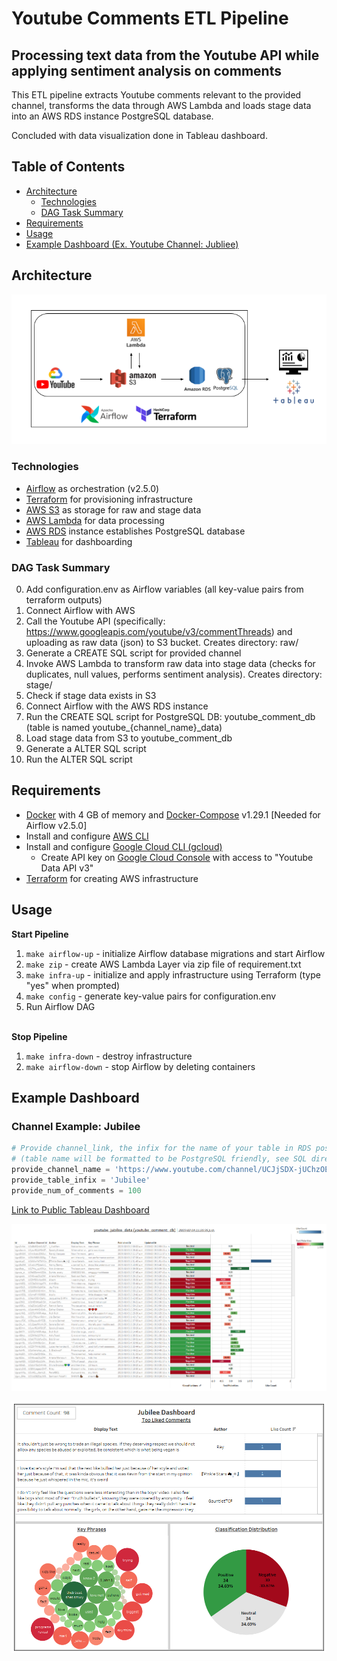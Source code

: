 # Youtube Comments ETL Pipeline

## Processing text data from the Youtube API while applying sentiment analysis on comments

This ETL pipeline extracts Youtube comments relevant to the provided channel, transforms the data through AWS Lambda and loads stage data into an AWS RDS instance PostgreSQL database.

Concluded with data visualization done in Tableau dashboard.


## Table of Contents

- [Architecture](##architecture)
    * [Technologies](###technologies)
    * [DAG Task Summary](###dag-task-summary)
- [Requirements](##requirements)
- [Usage](##usage)
- [Example Dashboard (Ex. Youtube Channel: Jubliee)](##example-dashboard)


## Architecture
![Pipeline Architecture](images/youtube_dashboard_architecture.png)

### Technologies
- [Airflow](https://airflow.apache.org/) as orchestration (v2.5.0)
- [Terraform](https://www.terraform.io/) for provisioning infrastructure
- [AWS S3](https://aws.amazon.com/s3/) as storage for raw and stage data
- [AWS Lambda](https://aws.amazon.com/lambda/) for data processing
- [AWS RDS](https://aws.amazon.com/rds/) instance establishes PostgreSQL database
- [Tableau](https://www.tableau.com/) for dashboarding

### DAG Task Summary
0. Add configuration.env as Airflow variables (all key-value pairs from terraform outputs)
1. Connect Airflow with AWS
2. Call the Youtube API (specifically: https://www.googleapis.com/youtube/v3/commentThreads) and uploading as raw data (json) to S3 bucket. Creates directory: raw/
3. Generate a CREATE SQL script for provided channel
4. Invoke AWS Lambda to transform raw data into stage data (checks for duplicates, null values, performs sentiment analysis). Creates directory: stage/
5. Check if stage data exists in S3
6. Connect Airflow with the AWS RDS instance
7. Run the CREATE SQL script for PostgreSQL DB: youtube_comment_db (table is named youtube_{channel_name}_data)
8. Load stage data from S3 to youtube_comment_db
9. Generate a ALTER SQL script
10. Run the ALTER SQL script


## Requirements
- [Docker](https://www.docker.com/) with 4 GB of memory and [Docker-Compose](https://docs.docker.com/compose/) v1.29.1 [Needed for Airflow v2.5.0]
- Install and configure [AWS CLI](https://aws.amazon.com/cli/)
- Install and configure [Google Cloud CLI (gcloud)](https://cloud.google.com/sdk/gcloud)
    * Create API key on [Google Cloud Console](https://console.cloud.google.com/) with access to "Youtube Data API v3"
- [Terraform](https://www.terraform.io/) for creating AWS infrastructure

## Usage

**Start Pipeline**
1. `make airflow-up` - initialize Airflow database migrations and start Airflow
2. `make zip` - create AWS Lambda Layer via zip file of requirement.txt
3. `make infra-up` - initialize and apply infrastructure using Terraform (type "yes" when prompted)
4. `make config` - generate key-value pairs for configuration.env
5. Run Airflow DAG

\
**Stop Pipeline**
1. `make infra-down` - destroy infrastructure
2. `make airflow-down` - stop Airflow by deleting containers

## Example Dashboard
### Channel Example: Jubilee
```python
# Provide channel_link, the infix for the name of your table in RDS postgres and max amount of comments [max 100]
# (table name will be formatted to be PostgreSQL friendly, see SQL directory)
provide_channel_name = 'https://www.youtube.com/channel/UCJjSDX-jUChzOEyok9XYRJQ'
provide_table_infix = 'Jubilee'
provide_num_of_comments = 100 
```

[Link to Public Tableau Dashboard](https://public.tableau.com/app/profile/jayden.dayno6022/viz/JubileeDashboard/CurrentData)

![Tablular Data](images/tabular_data_dashboard_1.png)

![Statistics Summary](images/comment_statistics_dashboard_2.png)